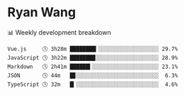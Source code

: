 # Ryan Wang

 <!-- waka-box start -->
📊 Weekly development breakdown
```text
Vue.js     🕓 3h28m ████████▎░░░░░░░░░░░░░░░░░░░ 29.7%
JavaScript 🕓 3h22m ████████░░░░░░░░░░░░░░░░░░░░ 28.9%
Markdown   🕓 2h41m ██████▍░░░░░░░░░░░░░░░░░░░░░ 23.1%
JSON       🕓 44m   █▊░░░░░░░░░░░░░░░░░░░░░░░░░░  6.3%
TypeScript 🕓 32m   █▎░░░░░░░░░░░░░░░░░░░░░░░░░░  4.6%
```
<!-- Powered by https://github.com/YouEclipse/waka-box-go . -->
<!-- waka-box end -->